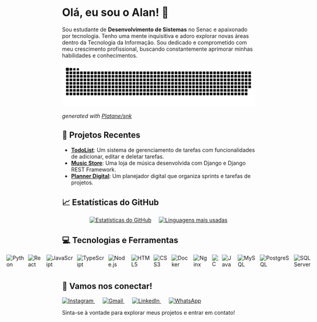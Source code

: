 # Olá, eu sou o Alan! 👋

Sou estudante de **Desenvolvimento de Sistemas** no Senac e apaixonado por tecnologia. Tenho uma mente inquisitiva e adoro explorar novas áreas dentro da Tecnologia da Informação. Sou dedicado e comprometido com meu crescimento profissional, buscando constantemente aprimorar minhas habilidades e conhecimentos.

<picture>
  <source media="(prefers-color-scheme: dark)" srcset="https://raw.githubusercontent.com/platane/platane/output/github-contribution-grid-snake-dark.svg">
  <source media="(prefers-color-scheme: light)" srcset="https://raw.githubusercontent.com/platane/platane/output/github-contribution-grid-snake.svg">
  <img alt="github contribution grid snake animation" src="https://raw.githubusercontent.com/platane/platane/output/github-contribution-grid-snake.svg">
</picture>

_generated with [Platane/snk](https://github.com/alanfernandesxavier/snk)_

## 🌟 Projetos Recentes

- **[TodoList](link_do_repositorio)**: Um sistema de gerenciamento de tarefas com funcionalidades de adicionar, editar e deletar tarefas.
- **[Music Store](link_do_repositorio)**: Uma loja de música desenvolvida com Django e Django REST Framework.
- **[Planner Digital](link_do_repositorio)**: Um planejador digital que organiza sprints e tarefas de projetos.

## 📈 Estatísticas do GitHub

<div style="display: flex; justify-content: center; gap: 20px; flex-wrap: wrap;">
  <a href="https://github.com/alanfernandesxavier">
    <img height="180em" src="https://github-readme-stats.vercel.app/api?username=alanfernandesxavier&show_icons=true&theme=dark" alt="Estatísticas do GitHub">
  </a>
  <a href="https://github.com/alanfernandesxavier">
    <img height="180em" src="https://github-readme-stats.vercel.app/api/top-langs/?username=alanfernandesxavier&layout=compact&theme=dark" alt="Linguagens mais usadas">
  </a>
</div>

## 💻 Tecnologias e Ferramentas

<div style="display: flex; justify-content: center; gap: 10px;">
  <img src="https://cdn.jsdelivr.net/gh/devicons/devicon/icons/python/python-original.svg" alt="Python" height="40"/>
  <img src="https://cdn.jsdelivr.net/gh/devicons/devicon/icons/react/react-original.svg" alt="React" height="40"/>
  <img src="https://cdn.jsdelivr.net/gh/devicons/devicon/icons/javascript/javascript-original.svg" alt="JavaScript" height="40"/>
   <img src="https://cdn.jsdelivr.net/gh/devicons/devicon/icons/typescript/typescript-original.svg" alt="TypeScript" height="40"/>
  <img src="https://cdn.jsdelivr.net/gh/devicons/devicon/icons/nodejs/nodejs-original.svg" alt="Node.js" height="40"/>
  <img src="https://cdn.jsdelivr.net/gh/devicons/devicon/icons/html5/html5-original.svg" alt="HTML5" height="40"/>
  <img src="https://cdn.jsdelivr.net/gh/devicons/devicon/icons/css3/css3-original.svg" alt="CSS3" height="40"/>
  <img src="https://cdn.jsdelivr.net/gh/devicons/devicon/icons/docker/docker-original.svg" alt="Docker" height="40"/>
  <img src="https://cdn.jsdelivr.net/gh/devicons/devicon/icons/nginx/nginx-original.svg" alt="Nginx" height="40"/>
  <img src="https://cdn.jsdelivr.net/gh/devicons/devicon/icons/c/c-original.svg" alt="C" height="40"/>
  <img src="https://cdn.jsdelivr.net/gh/devicons/devicon/icons/java/java-original.svg" alt="Java" height="40"/>
  <img src="https://cdn.jsdelivr.net/gh/devicons/devicon/icons/mysql/mysql-original.svg" alt="MySQL" height="40"/>
  <img src="https://cdn.jsdelivr.net/gh/devicons/devicon/icons/postgresql/postgresql-original.svg" alt="PostgreSQL" height="40"/>
  <img src="https://cdn.jsdelivr.net/gh/devicons/devicon/icons/microsoftsqlserver/microsoftsqlserver-plain.svg" alt="SQL Server" height="40"/>
 
</div>

## 📱 Vamos nos conectar!

<div> 
  <a href="https://www.instagram.com/alanfernandesxavier/" target="_blank">
    <img src="https://img.shields.io/badge/-Instagram-%23E4405F?style=for-the-badge&logo=instagram&logoColor=white" alt="Instagram">
  </a>
  <span style="margin: 0 10px;"></span> 
  <a href="mailto:alanfernandesxavier1994@gmail.com">
    <img src="https://img.shields.io/badge/-Gmail-%23333?style=for-the-badge&logo=gmail&logoColor=white" alt="Gmail">
  </a>
  <span style="margin: 0 10px;"></span>
  <a href="https://www.linkedin.com/in/alan-fernandes-xavier-86bba711b/" target="_blank">
    <img src="https://img.shields.io/badge/-LinkedIn-%230077B5?style=for-the-badge&logo=linkedin&logoColor=white" alt="LinkedIn">
  </a>
  <span style="margin: 0 10px;"></span>
  <a href="https://wa.me/558499766476" target="_blank">
    <img src="https://img.shields.io/badge/-WhatsApp-%2343B057?style=for-the-badge&logo=whatsapp&logoColor=white" alt="WhatsApp">
  </a>
</div>

Sinta-se à vontade para explorar meus projetos e entrar em contato!
